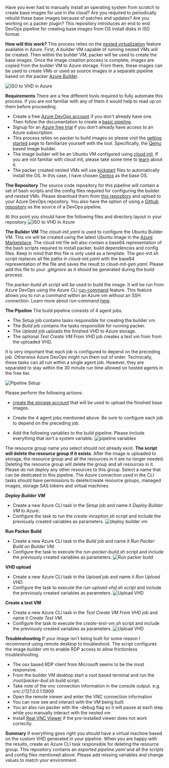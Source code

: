 Have you ever had to manually install an operating system from scratch to create base images for use in the cloud? Are you required to periodically rebuild these base images because of patches and updates? Are you working on a packer plugin? This repository introduces an end to end DevOps pipeline for creating base images from OS install disks in ISO format. 

**How will this work?**
This process relies on the [nested virtualization](https://azure.microsoft.com/en-us/blog/nested-virtualization-in-azure/) feature available in Azure. First, A builder VM capable of running nested VMs will be created. Then within the builder VM, packer will be used to create the base images. Once the image creation process is complete, images are copied from the builder VM to Azure storage. From there, these images can be used to create VMs or used as source images in a separate pipeline based on the packer [Azure Builder](https://www.packer.io/docs/builders/azure.html). 

![ISO to VHD in Azure](https://thepracticaldev.s3.amazonaws.com/i/m0n2aipl0oh0n8pa7wms.png)


**Requirements**
There are a few different tools required to fully automate this process. If you are not familiar with any of them it would help to read up on them before proceeding. 

* Create a free [Azure DevOps account](https://azure.microsoft.com/en-us/services/devops/) if you don't already have one. Then follow the documentation to create a [basic pipeline](https://docs.microsoft.com/en-us/azure/devops/pipelines/get-started-designer?view=azure-devops&tabs=new-nav). 
* Signup for an [Azure free trial](https://azure.microsoft.com/en-us/offers/ms-azr-0044p/) if you don't already have access to an Azure subscription. 
* This process relies on packer to build images so please visit the [getting started](https://www.packer.io/intro) page to familiarize yourself with the tool. Specifically, the [Qemu](https://www.packer.io/docs/builders/qemu.html) based image builder. 
* The image builder will be an Ubuntu VM configured using [cloud init](https://docs.microsoft.com/en-us/azure/virtual-machines/linux/using-cloud-init). If you are not familiar with cloud init, please take some time to [learn](https://cloudinit.readthedocs.io/en/latest/) about it. 
* The packer created nested VMs will use [kickstart](https://docs.centos.org/en-US/centos/install-guide/Kickstart2/) files to automatically install the OS. In this case, I have chosen [Centos](https://www.centos.org/download/) as the base OS. 

**The Repository**
The source code repository for this pipeline will contain a set of bash scripts and the config files required for configuring the builder and nested VMs. Please download them from [this repository](https://github.com/garvincasimir/Azure-ISO-To-VHD) and upload to your Azure DevOps repository. You also have the option of using a [Github repository](https://docs.microsoft.com/en-us/azure/devops/pipelines/repos/github?view=azure-devops) as the source of a DevOps pipeline.

At this point you should have the following files and directory layout in your repository
![ISO to VHD In Azure](https://thepracticaldev.s3.amazonaws.com/i/1xuywpakul21w3i5swc3.png)

**The Builder VM**
The *cloud-init.yaml* is used to configure the Ubuntu Builder VM. This vm will be created using the latest Ubuntu image in the [Azure Marketplace](https://azuremarketplace.microsoft.com/en-au/marketplace/apps/Canonical.UbuntuServer). The cloud init file will also contain a base64 representation of the bash scripts required to install packer, build dependencies and config files.  Keep in mind that this file is only used as a template. The *gen-init.sh* script replaces all file paths in *cloud-init.yaml* with the base64 representation of the file and saves the result to *cloud-init-gen.yaml*. Please add this file to your *.gitignore* as it should be generated during the build process. 

The *packer-build.sh* script will be used to build the image. It will be run from Azure DevOps using the Azure CLI [run-command](https://docs.microsoft.com/en-us/cli/azure/vm/run-command?view=azure-cli-latest#az-vm-run-command-invoke) feature. This feature allows you to run a command within an Azure vm without an SSH connection. Learn more about run-command [here](https://docs.microsoft.com/en-us/azure/virtual-machines/linux/run-command). 

**The Pipeline**
The build pipeline consists of 4 agent jobs. 
* The *Setup* job contains tasks responsible for creating the builder vm. 
* The *Build* job contains the tasks responsible for running packer. 
* The *Upload* job uploads the finished VHD to Azure storage. 
* The optional *Test Create VM From VHD* job creates a test vm from from the uploaded VHD. 

It is very important that each job is configured to depend on the preceding job. Otherwise Azure DevOps might run them out of order. Technically, these tasks can all run within a single agent job. However, they are separated to stay within the 30 minute run time allowed on hosted agents in the free tier.

![Pipeline Setup](https://thepracticaldev.s3.amazonaws.com/i/bul6ccsjzjzjs0k4bxuh.png)

Please perform the following actions:
* [create the storage account](https://docs.microsoft.com/en-us/azure/storage/blobs/storage-quickstart-blobs-portal) that will be used to upload the finished base images. 

* Create the 4 agent jobs mentioned above. Be sure to configure each job to depend on the preceding job.

* Add the following variables to the build pipeline. Please include everything that isn't a system variable. ![pipeline variables](https://thepracticaldev.s3.amazonaws.com/i/6s1ssm9qkpv80z7rkp15.png)

The resource group name you select should not already exist. __**The script will delete the resource group if it exists**__. After the image is uploaded to storage, the resource group and all the resources in it are no longer needed. Deleting the resource group will delete the group and all resources in it. Please do not deploy any other resources to this group. Select a name that can be dedicated to this pipeline. The Azure connection used in the CLI tasks should have permissions to delete/create resource groups, managed images, storage SAS tokens and virtual machines.

***Deploy Builder VM***
* Create a new Azure CLI task in the *Setup* job and name it *Deploy Builder VM to Azure*. 
* Configure the task to run the *create-inception.sh* script and include the previously created variables as parameters. ![deploy builder vm](https://thepracticaldev.s3.amazonaws.com/i/oymy0rjkney2f1316hks.png)

**Run Packer Build**
* Create a new Azure CLI task in the *Build* job and name it *Run Packer Build on Builder VM*. 
* Configure the task to execute the *run-packer-build.sh* script and include the previously created variables as parameters. ![Run packer build](https://thepracticaldev.s3.amazonaws.com/i/lj1uo79py7iayogghgi4.png)

**VHD upload**
* Create a new Azure CLI task in the *Upload* job and name it *Run Upload VHD*.
* Configure the task to execute the *run-upload-vhd.sh* script and include the previously created variables as parameters. ![Upload VHD](https://thepracticaldev.s3.amazonaws.com/i/sb8qrq69ul75nneke9b3.png)

**Create a test VM**
* Create a new Azure CLI task in the *Test Create VM From VHD* job and name it *Create Test VM*.
* Configure the task to execute the *create-test-vm.sh* script and include the previously created variables as parameters. ![Upload VHD](https://thepracticaldev.s3.amazonaws.com/i/1y9948lz1vtwe1g1k1xc.png)

**Troubleshooting**
If your image isn't being built for some reason I recommend using remote desktop to troubleshoot. The script configures the image builder vm to enable RDP access to allow frictionless troubleshooting. 
* The osx based RDP client from Microsoft seems to be the most responsive. 
* From the builder VM desktop start a root based terminal and run the */root/packer-buil.sh* build script. 
* Take note of the vnc connection information in the console output. e.g. vnc://127.0.0.1:5909
* Open the remote viewer and enter the VNC connection information
* You can now see and interact with the VM being built
* You an also run packer with the -debug flag so it will pause at each step while you manually interact with the nested vm
* Install [Real VNC Viewer](https://www.realvnc.com/en/connect/download/viewer/) if the pre-installed viewer does not work correctly.

**Summary**
If everything goes right you should have a virtual machine based on the custom VHD generated in your pipeline. When you are happy with the results, create an Azure CLI task responsible for deleting the resource group. This repository contains an exported *pipeline.yaml* and all the scripts and config files mentioned above. Please add missing variables and change values to match your environment.